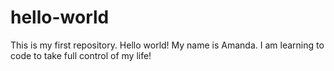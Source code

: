 # hello-world
This is my first repository. Hello world!
My name is Amanda. I am learning to code to take full control of my life!

